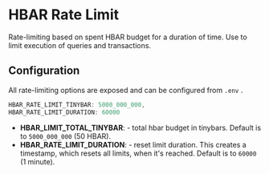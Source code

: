 # HBAR Rate Limit

Rate-limiting based on spent HBAR budget for a duration of time. Use to limit execution of queries and transactions.

## Configuration

All rate-limiting options are exposed and can be configured from `.env` .

```js
HBAR_RATE_LIMIT_TINYBAR: 5000_000_000,
HBAR_RATE_LIMIT_DURATION: 60000
```

- **HBAR_LIMIT_TOTAL_TINYBAR**: - total hbar budget in tinybars. Default is to `5000_000_000` (50 HBAR).
- **HBAR_RATE_LIMIT_DURATION**: - reset limit duration. This creates a timestamp, which resets all limits, when it's reached. Default is to `60000` (1 minute).
